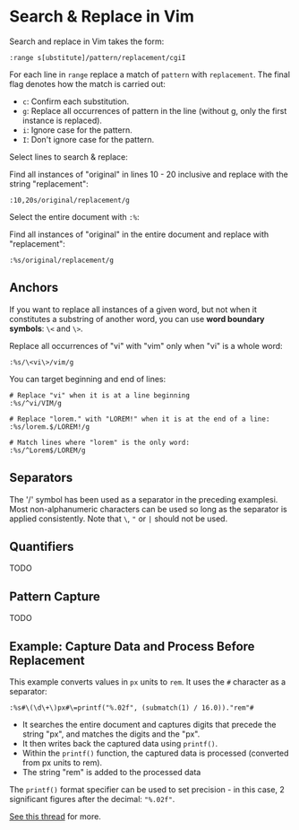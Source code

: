 # Search & Replace in Vim
Search and replace in Vim takes the form:

```vim
:range s[ubstitute]/pattern/replacement/cgiI
```
For each line in `range` replace a match of `pattern` with `replacement`. The final flag denotes how the match is carried out:

- `c`: Confirm each substitution.
- `g`: Replace all occurrences of pattern in the line (without g, only the first instance is replaced).
- `i`: Ignore case for the pattern.
- `I`: Don't ignore case for the pattern.


Select lines to search & replace:

Find all instances of "original" in lines 10 - 20 inclusive and replace with the string "replacement":
```vim
:10,20s/original/replacement/g
```
Select the entire document with `:%`:

Find all instances of "original" in the entire document and replace with "replacement":
```vim
:%s/original/replacement/g
```
Anchors
-------
If you want to replace all instances of a given word, but not when it constitutes a substring of another word, you can use __word boundary symbols__: `\<` and `\>`.

Replace all occurrences of "vi" with "vim" only when "vi" is a whole word:

```vim
:%s/\<vi\>/vim/g
```
You can target beginning and end of lines:

```vim
# Replace "vi" when it is at a line beginning
:%s/^vi/VIM/g

# Replace "lorem." with "LOREM!" when it is at the end of a line:
:%s/lorem.$/LOREM!/g

# Match lines where "lorem" is the only word:
:%s/^Lorem$/LOREM/g
```
Separators
----------
The '/' symbol has been used as a separator in the preceding examplesi. Most non-alphanumeric characters can be used so long as the separator is applied consistently. Note that `\`, `"` or `|` should not be used.

Quantifiers
-----------
TODO

Pattern Capture
----------------
TODO
 
Example: Capture Data and Process Before Replacement
----------------------------------------------------
This example converts values in `px` units to `rem`. It uses the `#` character as a separator:

```vim
:%s#\(\d\+\)px#\=printf("%.02f", (submatch(1) / 16.0))."rem"#
```

- It searches the entire document and captures digits that precede the string "px", and matches the digits and the "px".
- It then writes back the captured data using `printf()`.
- Within the `printf()` function, the captured data is processed (converted from px units to rem).
- The string "rem" is added to the processed data

The `printf()` format specifier can be used to set precision - in this case, 2 significant figures after the decimal: `"%.02f"`.

[See this thread][2] for more.

[1]: http://www.vimregex.com/
[2]: https://www.reddit.com/r/vim/comments/feeaub/so_i_needed_to_replace_all_px_to_rems_in_a_css/
